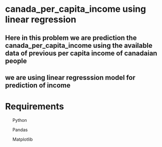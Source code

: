 # canada_per_capita_income using linear regression
## Here in this problem we are prediction the canada_per_capita_income using the available data of previous per capita income of canadaian people 
## we are using linear regresssion model for prediction of income 
# Requirements
<ul> Python </ul>
<ul> Pandas </ul>
<ul> Matplotlib </ul>
